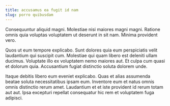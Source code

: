 ```yaml
---
title: accusamus ea fugit id nam
slug: porro quibusdam
---
```


Consequuntur aliquid magni. Molestiae nisi maiores magni magni. Ratione omnis quia voluptas voluptatem ut deserunt in sit nam. Minima provident vero.

Quos ut eum tempore explicabo. Sunt dolores quia eum perspiciatis velit laudantium qui suscipit cum. Molestiae qui quam libero est deleniti ullam ducimus. Voluptate illo ex voluptatem nemo maiores aut. Et culpa cum quasi et dolorum quia. Accusantium fugiat distinctio soluta dolorem unde.

Itaque debitis libero eum eveniet explicabo. Quas et alias assumenda beatae soluta necessitatibus ipsam eum. Inventore eum et natus omnis omnis distinctio rerum amet. Laudantium et et iste provident id rerum totam aut aut. Ipsa excepturi repellat consequatur hic rem et voluptatem fuga adipisci.
